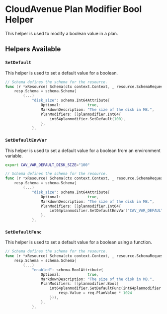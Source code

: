# CloudAvenue Plan Modifier Bool Helper

This helper is used to modify a boolean value in a plan.

## Helpers Available

### `SetDefault`

This helper is used to set a default value for a boolean.

```go
// Schema defines the schema for the resource.
func (r *xResource) Schema(ctx context.Context, _ resource.SchemaRequest, resp *resource.SchemaResponse) {
    resp.Schema = schema.Schema{
        (...)
            "disk_size": schema.Int64Attribute{
                Optional:            true,
                MarkdownDescription: "The size of the disk in MB.",
                PlanModifiers: []planmodifier.Int64{
                    int64planmodifier.SetDefault(100),
                },
            },
```

### `SetDefaultEnvVar`

This helper is used to set a default value for a boolean from an environment variable.

```sh
export CAV_VAR_DEFAULT_DISK_SIZE="100"
```

```go
// Schema defines the schema for the resource.
func (r *xResource) Schema(ctx context.Context, _ resource.SchemaRequest, resp *resource.SchemaResponse) {
    resp.Schema = schema.Schema{
        (...)
            "disk_size": schema.Int64Attribute{
                Optional:            true,
                MarkdownDescription: "The size of the disk in MB.",
                PlanModifiers: []planmodifier.Int64{
                    int64planmodifier.SetDefaultEnvVar("CAV_VAR_DEFAULT_DISK_SIZE"),
                },
            },
```

### `SetDefaultFunc`

This helper is used to set a default value for a boolean using a function.

```go
// Schema defines the schema for the resource.
func (r *xResource) Schema(ctx context.Context, _ resource.SchemaRequest, resp *resource.SchemaResponse) {
    resp.Schema = schema.Schema{
        (...)
            "enabled": schema.BoolAttribute{
                Optional:            true,
                MarkdownDescription: "The size of the disk in MB.",
                PlanModifiers: []planmodifier.Bool{
                    int64planmodifier.SetDefaultFunc(int64planmodifier.DefaultFunc(func(ctx context.Context, req planmodifier.Int64Request, resp *int64planmodifier.DefaultFuncResponse) {
                        resp.Value = req.PlanValue * 1024
                    })),
                },
            },
```

